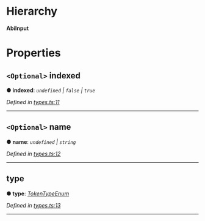 

# Hierarchy

**AbiInput**

# Properties

<a id="indexed"></a>

## `<Optional>` indexed

**● indexed**: *`undefined` | `false` | `true`*

*Defined in [types.ts:11](https://github.com/paritytech/js-libs/blob/872d566/packages/abi/src/types.ts#L11)*

___
<a id="name"></a>

## `<Optional>` name

**● name**: *`undefined` | `string`*

*Defined in [types.ts:12](https://github.com/paritytech/js-libs/blob/872d566/packages/abi/src/types.ts#L12)*

___
<a id="type"></a>

##  type

**● type**: *[TokenTypeEnum](../modules/_types_.md#tokentypeenum)*

*Defined in [types.ts:13](https://github.com/paritytech/js-libs/blob/872d566/packages/abi/src/types.ts#L13)*

___

